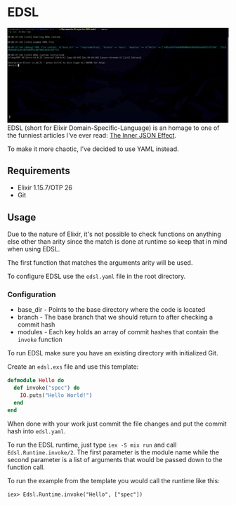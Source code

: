 # EDSL
![EDSL](./edsl.gif)
EDSL (short for Elixir Domain-Specific-Language) is an homage to one of the funniest articles I've ever read: [The Inner JSON Effect](https://thedailywtf.com/articles/the-inner-json-effect).

To make it more chaotic, I've decided to use YAML instead.

## Requirements
- Elixir 1.15.7/OTP 26
- Git

## Usage
Due to the nature of Elixir, it's not possible to check functions on anything else other than arity since the match is done at runtime so keep that in mind when using EDSL.

The first function that matches the arguments arity will be used.

To configure EDSL use the `edsl.yaml` file in the root directory.
### Configuration
- base_dir - Points to the base directory where the code is located
- branch - The base branch that we should return to after checking a commit hash
- modules - Each key holds an array of commit hashes that contain the `invoke` function

To run EDSL make sure you have an existing directory with initialized Git.

Create an `edsl.exs` file and use this template:
```elixir
defmodule Hello do
  def invoke("spec") do
    IO.puts("Hello World!")
  end
end
```
When done with your work just commit the file changes and put the commit hash into `edsl.yaml`.

To run the EDSL runtime, just type `iex -S mix run` and call `Edsl.Runtime.invoke/2`.
The first parameter is the module name while the second parameter is a list of arguments that would be passed down to the function call.

To run the example from the template you would call the runtime like this:
```
iex> Edsl.Runtime.invoke("Hello", ["spec"])
```
